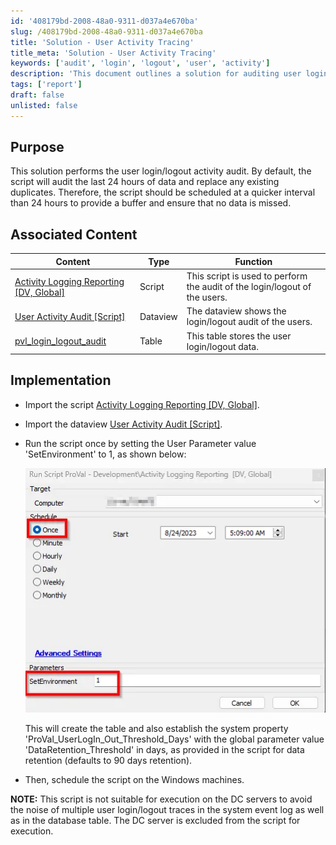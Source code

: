 ```yaml
---
id: '408179bd-2008-48a0-9311-d037a4e670ba'
slug: /408179bd-2008-48a0-9311-d037a4e670ba
title: 'Solution - User Activity Tracing'
title_meta: 'Solution - User Activity Tracing'
keywords: ['audit', 'login', 'logout', 'user', 'activity']
description: 'This document outlines a solution for auditing user login and logout activities, detailing the implementation steps and associated content for effective monitoring. The solution is designed to replace existing duplicates and should be scheduled at intervals shorter than 24 hours to ensure comprehensive data capture.'
tags: ['report']
draft: false
unlisted: false
---
```


## Purpose

This solution performs the user login/logout activity audit. By default, the script will audit the last 24 hours of data and replace any existing duplicates. Therefore, the script should be scheduled at a quicker interval than 24 hours to provide a buffer and ensure that no data is missed.

## Associated Content

| Content                                                                 | Type      | Function                                                   |
|-------------------------------------------------------------------------|-----------|------------------------------------------------------------|
| [Activity Logging Reporting [DV, Global]](/docs/53f4f86f-0936-40ef-ac65-7287f74d7f65) | Script    | This script is used to perform the audit of the login/logout of the users. |
| [User Activity Audit [Script]](/docs/11c4193c-786a-4477-ae73-9992ff55ea16)         | Dataview  | The dataview shows the login/logout audit of the users.   |
| [pvl_login_logout_audit](/docs/c62e7bbf-226d-4269-9d12-536e43af5589)               | Table     | This table stores the user login/logout data.             |

## Implementation

- Import the script [Activity Logging Reporting [DV, Global]](/docs/53f4f86f-0936-40ef-ac65-7287f74d7f65).
- Import the dataview [User Activity Audit [Script]](/docs/11c4193c-786a-4477-ae73-9992ff55ea16).
- Run the script once by setting the User Parameter value 'SetEnvironment' to 1, as shown below:

  ![Image](../../../static/img/docs/408179bd-2008-48a0-9311-d037a4e670ba/image_1.webp)

  This will create the table and also establish the system property 'ProVal_UserLogIn_Out_Threshold_Days' with the global parameter value 'DataRetention_Threshold' in days, as provided in the script for data retention (defaults to 90 days retention).
- Then, schedule the script on the Windows machines.

**NOTE:** This script is not suitable for execution on the DC servers to avoid the noise of multiple user login/logout traces in the system event log as well as in the database table. The DC server is excluded from the script for execution.
